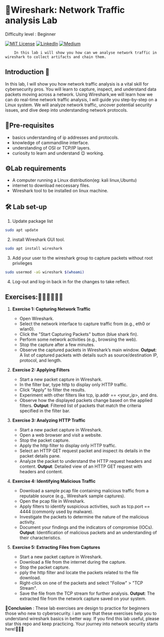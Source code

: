 
# 🐳Wireshark: Network Traffic analysis Lab
Difficulty level : Beginner

[![MIT License](https://img.shields.io/badge/License-MIT-green.svg)](https://choosealicense.com/licenses/mit/)
        [![LinkedIn](https://img.shields.io/badge/LinkedIn-Profile-blue)](https://www.linkedin.com/in/nikhil--chaudhari/)
        [![Medium](https://img.shields.io/badge/Medium-Writeups-black)](https://medium.com/@nikhil-c)

        In this lab i will show you how can we analyse network traffic in wireshark to collect artifacts and chain them.



## Introduction 🚀

In this lab, I will show you how network traffic analysis is a vital skill for cybersecurity pros. You will learn to capture, inspect, and understand data packets moving across a network. Using Wireshark,we will learn how we can do real-time network traffic analysis, I will guide you step-by-step on a Linux system. We will analyze network traffic, uncover potential security issues, and dive deep into understanding network protocols.

## 🔗Pre-requisites
- basics understanding of ip addresses and protocols.
- knowledge of cammandline interface.
- understanding of OSI or TCP/IP layers.
- curiosity to learn and understand 😉 working.

## ⚙️Lab requirements
- A computer running a Linux distribution(eg: kali linux,Ubuntu)
- internet to download neccessary files.
- Wireshark tool to be installed on linux machine.

## 🛠️ Lab set-up 

1. Update package list
```bash 
sudo apt update
```
2. install Wireshark GUI tool.
```bash 
sudo apt install wireshark
```

3. Add your user to the wireshark group to capture packets without root privileges
```bash
sudo usermod -aG wireshark $(whoami)
```
4. Log-out and log-in back in for the changes to take reflect.

## Exercises:👨🏾‍💻👨🏾‍💻
1. **Exercise 1: Capturing Network Traffic**

   - Open Wireshark.
   - Select the network interface to capture traffic  from (e.g., eth0 or wlan0).
   - Click the "Start Capturing Packets" button (blue shark fin).
   - Perform some network activities (e.g., browsing the web).
   - Stop the capture after a few minutes.
   - Observe the captured packets in Wireshark’s main window.
   **Output**: A list of captured packets with details such as source/destination IP, protocol, and length.

2. **Exercise 2: Applying Filters**

    - Start a new packet capture in Wireshark.
    - In the filter bar, type http to display only HTTP traffic.
    - Click "Apply" to filter the results.
    - Experiment with other filters like tcp, ip.addr == <your_ip>, and dns.
    - Observe how the displayed packets change based on the applied filters.
    **Output**: Filtered list of packets that match the criteria specified in the filter bar.

3. **Exercise 3: Analyzing HTTP Traffic**
    - Start a new packet capture in Wireshark.
    - Open a web browser and visit a website.
    - Stop the packet capture.
    - Apply the http filter to display only HTTP traffic.
    - Select an HTTP GET request packet and inspect its details in the packet details pane.
    - Analyze the packet to understand the HTTP request headers and content.
    **Output**: Detailed view of an HTTP GET request with headers and content.

4. **Exercise 4: Identifying Malicious Traffic**
    - Download a sample pcap file containing malicious traffic from a reputable source (e.g., Wireshark sample captures).
    - Open the pcap file in Wireshark.
    - Apply filters to identify suspicious activities, such as tcp.port == 4444 (commonly used by malware).
    - Investigate the packets to determine the nature of the malicious activity.
    - Document your findings and the indicators of compromise (IOCs).
    **Output**: Identification of malicious packets and an understanding of their characteristics.

5. **Exercise 5: Extracting Files from Captures**
    - Start a new packet capture in Wireshark.
    - Download a file from the internet during the capture.
    - Stop the packet capture.
    - pply the http filter and locate the packets related to the file download.
    - Right-click on one of the packets and select "Follow" > "TCP Stream".
    - Save the file from the TCP stream for further analysis.
    **Output**: The extracted file from the network capture saved on your system.


🚩**Conclusion** : These lab exercises are design to practice for beginners those who new to cybersecurity. i am sure that these exercises help you to understand wireshark basics in better way.
If you find this lab useful, please star this repo and keep practicing. Your journey into network security starts here!🎉🎉🎉










